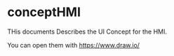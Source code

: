 # conceptHMI

THis documents Describes the UI Concept for the HMI.

You can open them with https://www.draw.io/
